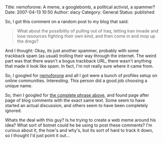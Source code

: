 Title: nemoforone: A meme, a googlebomb, a political activist, a spammer?
Date: 2007-04-13 10:50
Author: slacy
Category: General
Status: published

So, I got this comment on a random post to my blog that said:

> What about the possibility of pulling out of Iraq, letting Iran invade
> and lose resources fighting their own kind, and then come in and mop
> up the dregs?

And I thought: Okay, its just another spammer, probably with some
trackback spam (as usual) trolling their way through the internet. The
weird part was that there wasn't a bogus trackback URL, there wasn't
anything that made it look like spam. In fact, I'm not really sure where
it came from.

So, I googled for
[nemoforone](http://www.google.com/search?q=nemoforone) and all I got
were a bunch of profiles setup on online communities. Interesting. This
person did a good job choosing a unique name.

So, then I googled for [the complete phrase
above](http://www.google.com/search?hl=en&q=%22What+about+the+possibility+of+pulling+out+of+Iraq%2C+letting+Iran+invade+and+lose+resources+fighting+their+own+kind%2C+and+then+come+in+and+mop+up+the+dregs%3F%22&btnG=Google+Search),
and found page after page of blog comments with the exact same text.
Some seem to have started an actual discussion, and others seem to have
been completely ignored.

Whats the deal with this guy? Is he trying to create a web meme around
his idea? What sort of botnet could he be using to post these comments?
I'm curious about it, the how's and why's, but its sort of hard to track
it down, so I thought I'd just point it out...

